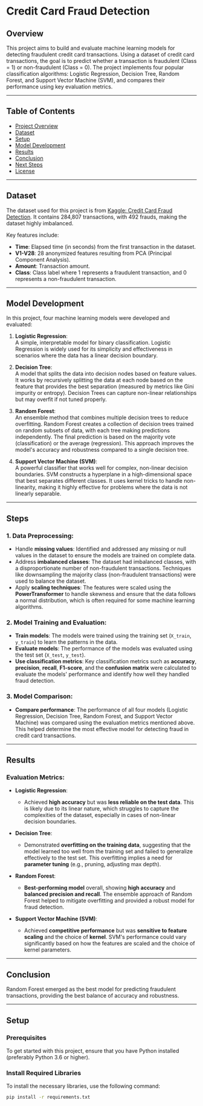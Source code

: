 # **Credit Card Fraud Detection**

## **Overview**
This project aims to build and evaluate machine learning models for detecting fraudulent credit card transactions. Using a dataset of credit card transactions, the goal is to predict whether a transaction is fraudulent (Class = 1) or non-fraudulent (Class = 0). The project implements four popular classification algorithms: Logistic Regression, Decision Tree, Random Forest, and Support Vector Machine (SVM), and compares their performance using key evaluation metrics.

---

## **Table of Contents**
- [Project Overview](#overview)
- [Dataset](#dataset)
- [Setup](#setup)
- [Model Development](#model-development)
- [Results](#results)
- [Conclusion](#conclusion)
- [Next Steps](#next-steps)
- [License](#license)

---

## **Dataset**
The dataset used for this project is from [Kaggle: Credit Card Fraud Detection](https://www.kaggle.com/datasets/mlg-ulb/creditcardfraud). It contains 284,807 transactions, with 492 frauds, making the dataset highly imbalanced.

Key features include:
- **Time**: Elapsed time (in seconds) from the first transaction in the dataset.
- **V1-V28**: 28 anonymized features resulting from PCA (Principal Component Analysis).
- **Amount**: Transaction amount.
- **Class**: Class label where 1 represents a fraudulent transaction, and 0 represents a non-fraudulent transaction.

---

## **Model Development**

In this project, four machine learning models were developed and evaluated:

1. **Logistic Regression**:  
   A simple, interpretable model for binary classification. Logistic Regression is widely used for its simplicity and effectiveness in scenarios where the data has a linear decision boundary.

2. **Decision Tree**:  
   A model that splits the data into decision nodes based on feature values. It works by recursively splitting the data at each node based on the feature that provides the best separation (measured by metrics like Gini impurity or entropy). Decision Trees can capture non-linear relationships but may overfit if not tuned properly.

3. **Random Forest**:  
   An ensemble method that combines multiple decision trees to reduce overfitting. Random Forest creates a collection of decision trees trained on random subsets of data, with each tree making predictions independently. The final prediction is based on the majority vote (classification) or the average (regression). This approach improves the model's accuracy and robustness compared to a single decision tree.

4. **Support Vector Machine (SVM)**:  
   A powerful classifier that works well for complex, non-linear decision boundaries. SVM constructs a hyperplane in a high-dimensional space that best separates different classes. It uses kernel tricks to handle non-linearity, making it highly effective for problems where the data is not linearly separable.

---

## **Steps**

### 1. **Data Preprocessing:**
   - Handle **missing values**: Identified and addressed any missing or null values in the dataset to ensure the models are trained on complete data.
   - Address **imbalanced classes**: The dataset had imbalanced classes, with a disproportionate number of non-fraudulent transactions. Techniques like downsampling the majority class (non-fraudulent transactions) were used to balance the dataset.
   - Apply **scaling techniques**: The features were scaled using the **PowerTransformer** to handle skewness and ensure that the data follows a normal distribution, which is often required for some machine learning algorithms.

### 2. **Model Training and Evaluation:**
   - **Train models**: The models were trained using the training set (`X_train`, `y_train`) to learn the patterns in the data.
   - **Evaluate models**: The performance of the models was evaluated using the test set (`X_test`, `y_test`).
   - **Use classification metrics**: Key classification metrics such as **accuracy**, **precision**, **recall**, **F1-score**, and the **confusion matrix** were calculated to evaluate the models' performance and identify how well they handled fraud detection.

### 3. **Model Comparison:**
   - **Compare performance**: The performance of all four models (Logistic Regression, Decision Tree, Random Forest, and Support Vector Machine) was compared using the evaluation metrics mentioned above. This helped determine the most effective model for detecting fraud in credit card transactions.

---

## **Results**

### **Evaluation Metrics:**

- **Logistic Regression**:
  - Achieved **high accuracy** but was **less reliable on the test data**. This is likely due to its linear nature, which struggles to capture the complexities of the dataset, especially in cases of non-linear decision boundaries.
  
- **Decision Tree**:
  - Demonstrated **overfitting on the training data**, suggesting that the model learned too well from the training set and failed to generalize effectively to the test set. This overfitting implies a need for **parameter tuning** (e.g., pruning, adjusting max depth).

- **Random Forest**:
  - **Best-performing model** overall, showing **high accuracy** and **balanced precision and recall**. The ensemble approach of Random Forest helped to mitigate overfitting and provided a robust model for fraud detection.

- **Support Vector Machine (SVM)**:
  - Achieved **competitive performance** but was **sensitive to feature scaling** and the choice of **kernel**. SVM's performance could vary significantly based on how the features are scaled and the choice of kernel parameters.

---

## **Conclusion**
Random Forest emerged as the best model for predicting fraudulent transactions, providing the best balance of accuracy and robustness.

---

## **Setup**

### Prerequisites
To get started with this project, ensure that you have Python installed (preferably Python 3.6 or higher).

### Install Required Libraries
To install the necessary libraries, use the following command:

```bash
pip install -r requirements.txt




